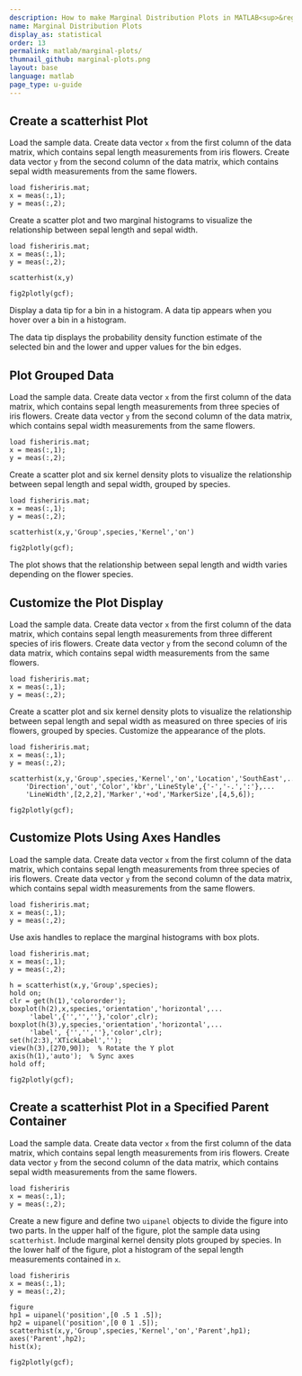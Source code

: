 ```yaml
---
description: How to make Marginal Distribution Plots in MATLAB<sup>&reg;</sup> with Plotly.
name: Marginal Distribution Plots
display_as: statistical
order: 13
permalink: matlab/marginal-plots/
thumnail_github: marginal-plots.png
layout: base
language: matlab
page_type: u-guide
---
```


## Create a scatterhist Plot

Load the sample data. Create data vector `x` from the
                        first column of the data matrix, which contains sepal length measurements
                        from iris flowers. Create data vector `y` from the second
                        column of the data matrix, which contains sepal width measurements from the
                        same flowers.

```{matlab}
load fisheriris.mat;
x = meas(:,1);
y = meas(:,2);
```

Create a scatter plot and two marginal histograms to visualize the relationship between sepal length and sepal width.

```{matlab}
load fisheriris.mat;
x = meas(:,1);
y = meas(:,2);

scatterhist(x,y)

fig2plotly(gcf);
```


Display a data tip for a bin in a histogram. A data tip appears when you hover over a bin in a histogram.


The data tip displays the probability density function estimate of the selected bin and the lower and upper values for the bin edges.



<!--------------------- EXAMPLE  BREAK ------------------------->

## Plot Grouped Data

Load the sample data. Create data vector `x` from the first column of the data matrix, which contains sepal length measurements from three species of iris flowers. Create data vector `y` from the second column of the data matrix, which contains sepal width measurements from the same flowers. 

```{matlab}
load fisheriris.mat;
x = meas(:,1);
y = meas(:,2);
```

Create a scatter plot and six kernel density plots to visualize the relationship between sepal length and sepal width, grouped by species. 

```{matlab}
load fisheriris.mat;
x = meas(:,1);
y = meas(:,2);

scatterhist(x,y,'Group',species,'Kernel','on')

fig2plotly(gcf);
```

The plot shows that the relationship between sepal length and width varies depending on the flower species. 



<!--------------------- EXAMPLE BREAK ------------------------->

## Customize the Plot Display

Load the sample data. Create data vector `x` from the first column of the data matrix, which contains sepal length measurements from three different species of iris flowers. Create data vector `y` from the second column of the data matrix, which contains sepal width measurements from the same flowers. 

```{matlab}
load fisheriris.mat;
x = meas(:,1);
y = meas(:,2);
```

Create a scatter plot and six kernel density plots to visualize the relationship between sepal length and sepal width as measured on three species of iris flowers, grouped by species. Customize the appearance of the plots. 

```{matlab}
load fisheriris.mat;
x = meas(:,1);
y = meas(:,2);

scatterhist(x,y,'Group',species,'Kernel','on','Location','SouthEast',...
    'Direction','out','Color','kbr','LineStyle',{'-','-.',':'},...
    'LineWidth',[2,2,2],'Marker','+od','MarkerSize',[4,5,6]);
    
fig2plotly(gcf);
```

<!--------------------- EXAMPLE BREAK ------------------------->

## Customize Plots Using Axes Handles

Load the sample data. Create data vector `x` from the first column of the data matrix, which contains sepal length measurements from three species of iris flowers. Create data vector `y` from the second column of the data matrix, which contains sepal width measurements from the same flowers.

```{matlab}
load fisheriris.mat;
x = meas(:,1);
y = meas(:,2);

```

Use axis handles to replace the marginal histograms with box plots.

```{matlab}
load fisheriris.mat;
x = meas(:,1);
y = meas(:,2);

h = scatterhist(x,y,'Group',species);
hold on;
clr = get(h(1),'colororder');
boxplot(h(2),x,species,'orientation','horizontal',...
     'label',{'','',''},'color',clr);
boxplot(h(3),y,species,'orientation','horizontal',...
     'label', {'','',''},'color',clr);
set(h(2:3),'XTickLabel','');
view(h(3),[270,90]);  % Rotate the Y plot
axis(h(1),'auto');  % Sync axes
hold off;

fig2plotly(gcf);
```

<!--------------------- EXAMPLE BREAK ------------------------->

## Create a scatterhist Plot in a Specified Parent Container

Load the sample data. Create data vector `x` from the first column of the data matrix, which contains sepal length measurements from iris flowers. Create data vector `y` from the second column of the data matrix, which contains sepal width measurements from the same flowers.

```{matlab}
load fisheriris
x = meas(:,1);
y = meas(:,2);
```

Create a new figure and define two `uipanel` objects to divide the figure into two parts. In the upper half of the figure, plot the sample data using `scatterhist`. Include marginal kernel density plots grouped by species. In the lower half of the figure, plot a histogram of the sepal length measurements contained in `x`.

```{matlab}
load fisheriris
x = meas(:,1);
y = meas(:,2);

figure
hp1 = uipanel('position',[0 .5 1 .5]);
hp2 = uipanel('position',[0 0 1 .5]);
scatterhist(x,y,'Group',species,'Kernel','on','Parent',hp1);
axes('Parent',hp2);
hist(x);

fig2plotly(gcf);
```

<!--------------------- EXAMPLE BREAK ------------------------->

